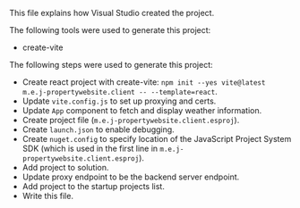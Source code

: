 This file explains how Visual Studio created the project.

The following tools were used to generate this project:
- create-vite

The following steps were used to generate this project:
- Create react project with create-vite: `npm init --yes vite@latest m.e.j-propertywebsite.client -- --template=react`.
- Update `vite.config.js` to set up proxying and certs.
- Update `App` component to fetch and display weather information.
- Create project file (`m.e.j-propertywebsite.client.esproj`).
- Create `launch.json` to enable debugging.
- Create `nuget.config` to specify location of the JavaScript Project System SDK (which is used in the first line in `m.e.j-propertywebsite.client.esproj`).
- Add project to solution.
- Update proxy endpoint to be the backend server endpoint.
- Add project to the startup projects list.
- Write this file.
